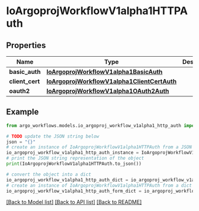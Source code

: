 # IoArgoprojWorkflowV1alpha1HTTPAuth


## Properties

Name | Type | Description | Notes
------------ | ------------- | ------------- | -------------
**basic_auth** | [**IoArgoprojWorkflowV1alpha1BasicAuth**](IoArgoprojWorkflowV1alpha1BasicAuth.md) |  | [optional] 
**client_cert** | [**IoArgoprojWorkflowV1alpha1ClientCertAuth**](IoArgoprojWorkflowV1alpha1ClientCertAuth.md) |  | [optional] 
**oauth2** | [**IoArgoprojWorkflowV1alpha1OAuth2Auth**](IoArgoprojWorkflowV1alpha1OAuth2Auth.md) |  | [optional] 

## Example

```python
from argo_workflows.models.io_argoproj_workflow_v1alpha1_http_auth import IoArgoprojWorkflowV1alpha1HTTPAuth

# TODO update the JSON string below
json = "{}"
# create an instance of IoArgoprojWorkflowV1alpha1HTTPAuth from a JSON string
io_argoproj_workflow_v1alpha1_http_auth_instance = IoArgoprojWorkflowV1alpha1HTTPAuth.from_json(json)
# print the JSON string representation of the object
print(IoArgoprojWorkflowV1alpha1HTTPAuth.to_json())

# convert the object into a dict
io_argoproj_workflow_v1alpha1_http_auth_dict = io_argoproj_workflow_v1alpha1_http_auth_instance.to_dict()
# create an instance of IoArgoprojWorkflowV1alpha1HTTPAuth from a dict
io_argoproj_workflow_v1alpha1_http_auth_form_dict = io_argoproj_workflow_v1alpha1_http_auth.from_dict(io_argoproj_workflow_v1alpha1_http_auth_dict)
```
[[Back to Model list]](../README.md#documentation-for-models) [[Back to API list]](../README.md#documentation-for-api-endpoints) [[Back to README]](../README.md)


